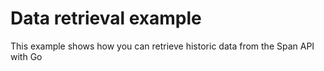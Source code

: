 # Data retrieval example

This example shows how you can retrieve historic data from the Span API with Go
